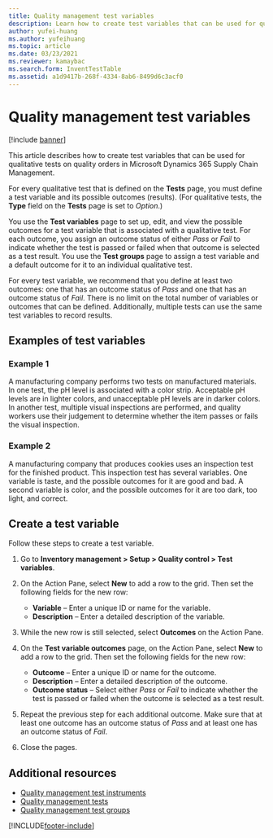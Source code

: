 ```yaml
---
title: Quality management test variables
description: Learn how to create test variables that can be used for qualitative tests on quality orders in Microsoft Dynamics 365 Supply Chain Management.
author: yufei-huang
ms.author: yufeihuang
ms.topic: article
ms.date: 03/23/2021
ms.reviewer: kamaybac
ms.search.form: InventTestTable
ms.assetid: a1d9417b-268f-4334-8ab6-8499d6c3acf0
---
```


# Quality management test variables

[!include [banner](../includes/banner.md)]

This article describes how to create test variables that can be used for qualitative tests on quality orders in Microsoft Dynamics 365 Supply Chain Management.

For every qualitative test that is defined on the **Tests** page, you must define a test variable and its possible outcomes (results). (For qualitative tests, the **Type** field on the **Tests** page is set to *Option*.)

You use the **Test variables** page to set up, edit, and view the possible outcomes for a test variable that is associated with a qualitative test. For each outcome, you assign an outcome status of either *Pass* or *Fail* to indicate whether the test is passed or failed when that outcome is selected as a test result. You use the **Test groups** page to assign a test variable and a default outcome for it to an individual qualitative test.

For every test variable, we recommend that you define at least two outcomes: one that has an outcome status of *Pass* and one that has an outcome status of *Fail*. There is no limit on the total number of variables or outcomes that can be defined. Additionally, multiple tests can use the same test variables to record results.

## Examples of test variables

### Example 1

A manufacturing company performs two tests on manufactured materials. In one test, the pH level is associated with a color strip. Acceptable pH levels are in lighter colors, and unacceptable pH levels are in darker colors. In another test, multiple visual inspections are performed, and quality workers use their judgement to determine whether the item passes or fails the visual inspection.

### Example 2

A manufacturing company that produces cookies uses an inspection test for the finished product. This inspection test has several variables. One variable is taste, and the possible outcomes for it are good and bad. A second variable is color, and the possible outcomes for it are too dark, too light, and correct.

## Create a test variable

Follow these steps to create a test variable.

1. Go to **Inventory management \> Setup \> Quality control \> Test variables**.
1. On the Action Pane, select **New** to add a row to the grid. Then set the following fields for the new row:

    - **Variable** – Enter a unique ID or name for the variable.
    - **Description** – Enter a detailed description of the variable.

1. While the new row is still selected, select **Outcomes** on the Action Pane.
1. On the **Test variable outcomes** page, on the Action Pane, select **New** to add a row to the grid. Then set the following fields for the new row:

    - **Outcome** – Enter a unique ID or name for the outcome.
    - **Description** – Enter a detailed description of the outcome.
    - **Outcome status** – Select either *Pass* or *Fail* to indicate whether the test is passed or failed when the outcome is selected as a test result.

1. Repeat the previous step for each additional outcome. Make sure that at least one outcome has an outcome status of *Pass* and at least one has an outcome status of *Fail*.
1. Close the pages.

## Additional resources

- [Quality management test instruments](quality-test-instruments.md)
- [Quality management tests](quality-tests.md)
- [Quality management test groups](quality-test-groups.md)

[!INCLUDE[footer-include](../../includes/footer-banner.md)]
